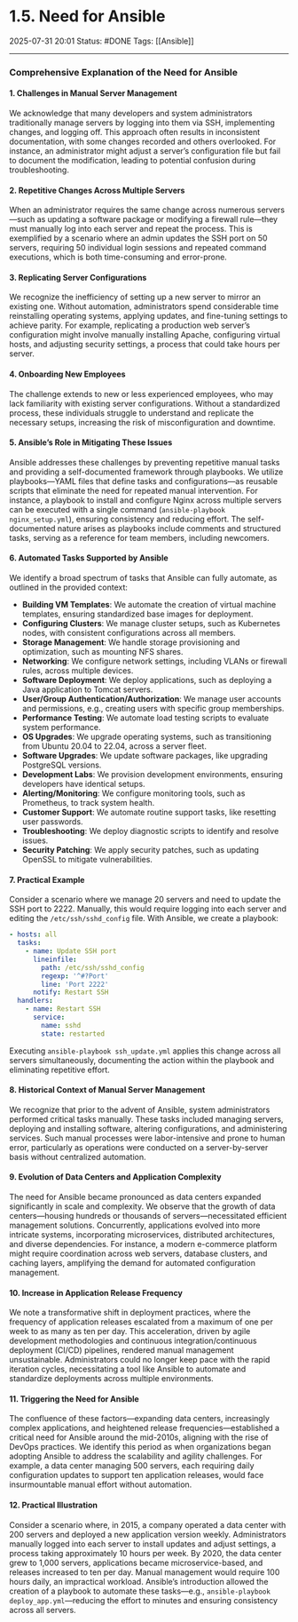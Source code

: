# 1.5. Need for Ansible

2025-07-31 20:01
Status: #DONE 
Tags: [[Ansible]]

---
### Comprehensive Explanation of the Need for Ansible

#### 1. Challenges in Manual Server Management
We acknowledge that many developers and system administrators traditionally manage servers by logging into them via SSH, implementing changes, and logging off. This approach often results in inconsistent documentation, with some changes recorded and others overlooked. For instance, an administrator might adjust a server’s configuration file but fail to document the modification, leading to potential confusion during troubleshooting.

#### 2. Repetitive Changes Across Multiple Servers
When an administrator requires the same change across numerous servers—such as updating a software package or modifying a firewall rule—they must manually log into each server and repeat the process. This is exemplified by a scenario where an admin updates the SSH port on 50 servers, requiring 50 individual login sessions and repeated command executions, which is both time-consuming and error-prone.

#### 3. Replicating Server Configurations
We recognize the inefficiency of setting up a new server to mirror an existing one. Without automation, administrators spend considerable time reinstalling operating systems, applying updates, and fine-tuning settings to achieve parity. For example, replicating a production web server’s configuration might involve manually installing Apache, configuring virtual hosts, and adjusting security settings, a process that could take hours per server.

#### 4. Onboarding New Employees
The challenge extends to new or less experienced employees, who may lack familiarity with existing server configurations. Without a standardized process, these individuals struggle to understand and replicate the necessary setups, increasing the risk of misconfiguration and downtime.

#### 5. Ansible’s Role in Mitigating These Issues
Ansible addresses these challenges by preventing repetitive manual tasks and providing a self-documented framework through playbooks. We utilize playbooks—YAML files that define tasks and configurations—as reusable scripts that eliminate the need for repeated manual intervention. For instance, a playbook to install and configure Nginx across multiple servers can be executed with a single command (`ansible-playbook nginx_setup.yml`), ensuring consistency and reducing effort. The self-documented nature arises as playbooks include comments and structured tasks, serving as a reference for team members, including newcomers.

#### 6. Automated Tasks Supported by Ansible
We identify a broad spectrum of tasks that Ansible can fully automate, as outlined in the provided context:
- **Building VM Templates**: We automate the creation of virtual machine templates, ensuring standardized base images for deployment.
- **Configuring Clusters**: We manage cluster setups, such as Kubernetes nodes, with consistent configurations across all members.
- **Storage Management**: We handle storage provisioning and optimization, such as mounting NFS shares.
- **Networking**: We configure network settings, including VLANs or firewall rules, across multiple devices.
- **Software Deployment**: We deploy applications, such as deploying a Java application to Tomcat servers.
- **User/Group Authentication/Authorization**: We manage user accounts and permissions, e.g., creating users with specific group memberships.
- **Performance Testing**: We automate load testing scripts to evaluate system performance.
- **OS Upgrades**: We upgrade operating systems, such as transitioning from Ubuntu 20.04 to 22.04, across a server fleet.
- **Software Upgrades**: We update software packages, like upgrading PostgreSQL versions.
- **Development Labs**: We provision development environments, ensuring developers have identical setups.
- **Alerting/Monitoring**: We configure monitoring tools, such as Prometheus, to track system health.
- **Customer Support**: We automate routine support tasks, like resetting user passwords.
- **Troubleshooting**: We deploy diagnostic scripts to identify and resolve issues.
- **Security Patching**: We apply security patches, such as updating OpenSSL to mitigate vulnerabilities.

#### 7. Practical Example
Consider a scenario where we manage 20 servers and need to update the SSH port to 2222. Manually, this would require logging into each server and editing the `/etc/ssh/sshd_config` file. With Ansible, we create a playbook:
```yaml
- hosts: all
  tasks:
    - name: Update SSH port
      lineinfile:
        path: /etc/ssh/sshd_config
        regexp: '^#?Port'
        line: 'Port 2222'
      notify: Restart SSH
  handlers:
    - name: Restart SSH
      service:
        name: sshd
        state: restarted
```
Executing `ansible-playbook ssh_update.yml` applies this change across all servers simultaneously, documenting the action within the playbook and eliminating repetitive effort.

#### 8. Historical Context of Manual Server Management
We recognize that prior to the advent of Ansible, system administrators performed critical tasks manually. These tasks included managing servers, deploying and installing software, altering configurations, and administering services. Such manual processes were labor-intensive and prone to human error, particularly as operations were conducted on a server-by-server basis without centralized automation.

#### 9. Evolution of Data Centers and Application Complexity
The need for Ansible became pronounced as data centers expanded significantly in scale and complexity. We observe that the growth of data centers—housing hundreds or thousands of servers—necessitated efficient management solutions. Concurrently, applications evolved into more intricate systems, incorporating microservices, distributed architectures, and diverse dependencies. For instance, a modern e-commerce platform might require coordination across web servers, database clusters, and caching layers, amplifying the demand for automated configuration management.

#### 10. Increase in Application Release Frequency
We note a transformative shift in deployment practices, where the frequency of application releases escalated from a maximum of one per week to as many as ten per day. This acceleration, driven by agile development methodologies and continuous integration/continuous deployment (CI/CD) pipelines, rendered manual management unsustainable. Administrators could no longer keep pace with the rapid iteration cycles, necessitating a tool like Ansible to automate and standardize deployments across multiple environments.

#### 11. Triggering the Need for Ansible
The confluence of these factors—expanding data centers, increasingly complex applications, and heightened release frequencies—established a critical need for Ansible around the mid-2010s, aligning with the rise of DevOps practices. We identify this period as when organizations began adopting Ansible to address the scalability and agility challenges. For example, a data center managing 500 servers, each requiring daily configuration updates to support ten application releases, would face insurmountable manual effort without automation.

#### 12. Practical Illustration
Consider a scenario where, in 2015, a company operated a data center with 200 servers and deployed a new application version weekly. Administrators manually logged into each server to install updates and adjust settings, a process taking approximately 10 hours per week. By 2020, the data center grew to 1,000 servers, applications became microservice-based, and releases increased to ten per day. Manual management would require 100 hours daily, an impractical workload. Ansible’s introduction allowed the creation of a playbook to automate these tasks—e.g., `ansible-playbook deploy_app.yml`—reducing the effort to minutes and ensuring consistency across all servers.
